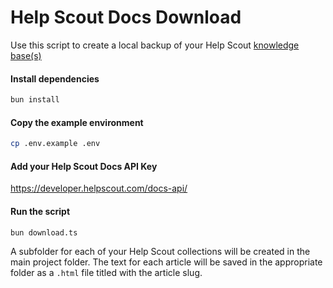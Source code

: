 # Help Scout Docs Download

Use this script to create a local backup of your Help Scout [knowledge base(s)](https://docs.helpscout.com/article/129-help-scout-docs)

#### Install dependencies

```sh
bun install
```

#### Copy the example environment

```sh
cp .env.example .env
```

#### Add your Help Scout Docs API Key

https://developer.helpscout.com/docs-api/

#### Run the script

```sh
bun download.ts
```

A subfolder for each of your Help Scout collections will be created in the main project folder. The text for each article will be saved in the appropriate folder as a `.html` file titled with the article slug.